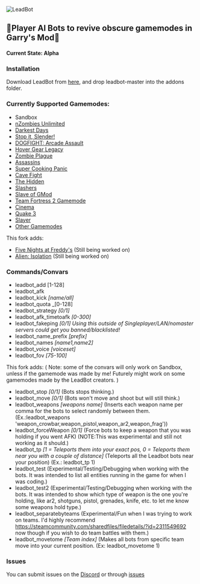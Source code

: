![LeadBot](https://repository-images.githubusercontent.com/188332969/93320b00-7d8a-11e9-95ab-8ec570917423)
## :robot:Player AI Bots to revive obscure gamemodes in Garry's Mod:robot:
#### Current State: Alpha
### Installation
Download LeadBot from [here](https://github.com/LeadKiller/leadbot/archive/master.zip), and drop leadbot-master into the addons folder.
### Currently Supported Gamemodes:
 - Sandbox
 - [nZombies Unlimited](https://github.com/Zet0rz/nZombies-Unlimited)
 - [Darkest Days](https://steamcommunity.com/sharedfiles/filedetails/?id=823262022)
 - [Stop it, Slender!](https://steamcommunity.com/sharedfiles/filedetails/?id=171728689)
 - [DOGFIGHT: Arcade Assault](https://steamcommunity.com/sharedfiles/filedetails/?id=288399121)
 - [Hover Gear Legacy](https://steamcommunity.com/sharedfiles/filedetails/?id=104516229)
 - [Zombie Plague](https://github.com/Nicholas-Fuchs/zombieplague)
 - [Assassins](https://steamcommunity.com/sharedfiles/filedetails/?id=834782562)
 - [Super Cooking Panic](https://steamcommunity.com/sharedfiles/filedetails/?id=2180715133)
 - [Cave Fight](https://github.com/Tripperful/cavefight/)
 - [The Hidden](https://steamcommunity.com/sharedfiles/filedetails/?id=443458575)
 - [Slashers](https://steamcommunity.com/sharedfiles/filedetails/?id=1092007703)
 - [Slave of GMod](https://steamcommunity.com/sharedfiles/filedetails/?id=249207064)
 - [Team Fortress 2 Gamemode](https://github.com/moddage/tf2-gamemode)
 - [Cinema](https://steamcommunity.com/workshop/filedetails/?id=143148073)
 - [Quake 3](https://steamcommunity.com/sharedfiles/filedetails/?id=160207505)
 - [Slayer](https://steamcommunity.com/sharedfiles/filedetails/?id=1336605119)
 - [Other Gamemodes](https://github.com/LeadKiller/leadbot/projects/1)
 
 This fork adds:
 - [Five Nights at Freddy's](https://steamcommunity.com/sharedfiles/filedetails/?id=408243366) (Still being worked on)
 - [Alien: Isolation](https://steamcommunity.com/sharedfiles/filedetails/?id=473858472) (Still being worked on)
### Commands/Convars
 - leadbot_add [1-128]
 - leadbot_afk
 - leadbot_kick _[name/all]_
 - leadbot_quota _[0-128]
 - leadbot_strategy _[0/1]_
 - leadbot_afk_timetoafk _[0-300]_
 - leadbot_fakeping _[0/1]_ *Using this outside of Singleplayer/LAN/nomaster servers could get you banned/blacklisted!*
 - leadbot_name_prefix _[prefix]_
 - leadbot_names _[name1,name2]_
 - leadbot_voice _[voiceset]_
 - leadbot_fov _[75-100]_
 
This fork adds:
( Note: some of the convars will only work on Sandbox, unless if the gamemode was made by me! Futurely might work on some gamemodes made by the LeadBot creators. )
 - leadbot_stop _[0/1]_ (Bots stops thinking.)
 - leadbot_move _[0/1]_ (Bots won't move and shoot but will still think.)
 - leadbot_weapons _[weapons name]_ (Inserts each weapon name per comma for the bots to select randomly between them. (Ex.:leadbot_weapons 'weapon_crowbar,weapon_pistol,weapon_ar2,weapon_frag'))
 - leadbot_forceWeapon _[0/1]_ (Force bots to keep a weapon that you was holding if you went AFK) (NOTE:This was experimental and still not working as it should.)
 - leadbot_tp _[1 = Teleports them into your exact pos, 0 = Teleports them near you with a couple of distance]_ (Teleports all the Leadbot bots near your position) (Ex.: leadbot_tp 1)
 - leadbot_test (Experimental/Testing/Debugging when working with the bots. It was intended to list all entities running in the game for when I was coding.)
 - leadbot_test2 (Experimental/Testing/Debugging when working with the bots. It was intended to show which type of weapon is the one you're holding, like ar2, shotguns, pistol, grenades, knife, etc. to let me know some weapons hold type.)
  - leadbot_separatebyteams (Experimental/Fun when I was trying to work on teams. I'd highly recommend https://steamcommunity.com/sharedfiles/filedetails/?id=2311549692 now though if you wish to do team battles with them.)
  - leadbot_movetome _[Team index]_ (Makes all bots from specific team move into your current position. (Ex: leadbot_movetome 1)
  
 ### Issues
You can submit issues on the [Discord](https://discord.gg/PJByEaPgTq) or through [issues](https://github.com/LeadKiller/leadbot/issues)
